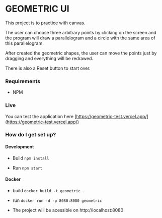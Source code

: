 # GEOMETRIC UI #

This project is to practice with canvas.

The user can choose three arbitrary points by clicking on the screen and the program will draw a parallelogram
and a circle with the same area of this parallelogram.

After created the geometric shapes, the user can move the points just by dragging and everything will be redrawed.

There is also a Reset button to start over.

### Requirements

- NPM

### Live

You can test the application here [https://geometric-test.vercel.app/](https://geometric-test.vercel.app/)

### How do I get set up? ###

#### Development

- Build
`npm install`

- Run
`npm start`

#### Docker

- build
`docker build -t geometric .`

- run
`docker run -d -p 8080:8080 geometric`

- The project will be acessible on http://localhost:8080

